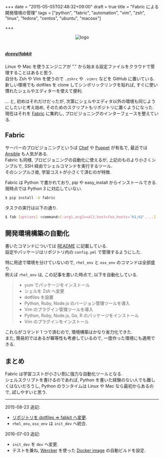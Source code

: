 +++
date = "2015-05-05T02:48:32+09:00"
draft = true
title = "Fabric による開発環境の管理"
tags = ["python", "fabric", "automation", "vim", "zsh", "linux", "fedora", "centos", "ubuntu", "macosx"]

+++

<div style="text-align: center;">
  <img src="../../images/fabric.png" alt="logo">
</div>
<br>

##### [dceoy/fabkit](https://github.com/dceoy/fabkit)

Linux や Mac を使うエンジニアが "." から始まる設定ファイルをクラウドで管理することはあると思う.  
自分も Zsh や Vim を使うので `.zshrc` や `.vimrc` などを GitHub に置いている.  
新しい環境でも dotfiles を clone してシンボリックリンクを貼れば, すぐに使い慣れたシェルやエディターを使えて便利.

... と, 初めはそれだけだったが, 次第にシェルやエディタ以外の環境も同じようにしたいと考え始め, そのためのスクリプトもリポジトリに置くようになった.  
現在はそれを [Fabric](http://www.fabfile.org/) に集約し, プロビジョニングのインターフェースを整えている.

Fabric
------

サーバーのプロビジョニングというば [Chef](https://www.chef.io/chef/) や [Puppet](https://puppetlabs.com/) が有名で, 最近では [Ansible](http://www.ansible.com/) も人気がある.  
Fabric も同様, プロビジョニングの自動化に使えるが, 上記のものより小さくシンプルで, SSH 経由でシェルコマンドを実行するツール.  
そのシンプルさ故, 学習コストが小さくて済むのが特徴.

Fabric は Python で書かれており, pip や easy_install からインストールできる.  
現時点では Python 3 に対応していない.

```sh
$ pip install -U fabric
```

タスクの実行は以下の通り.

```sh
$ fab [options] <command>[:arg1,arg2=val2,host=foo,hosts='h1;h2',...]
```

開発環境構築の自動化
--------------------

書いたコマンドについては [README](https://github.com/dceoy/fabkit) に記載している.  
設定やパッケージはリポジトリ内の `config.yml` で管理するようにした.

特に用途で環境を分けていないので, `rhel_env` と `osx_env` のコマンドは全部盛り.  
例えば `rhel_env` は, この記事を書いた時点で, 以下を自動化している.

> - yum でパッケージをインストール
> - シェルを Zsh へ変更
> - dotfiles を設置
> - Python, Ruby, Node.js のバージョン管理ツールを導入
> - Vim のプラグイン管理ツールを導入
> - Python, Ruby, Node.js, Go, R のパッケージをインストール
> - Vim のプラグインをインストール

これらがコマンド 1 つで済むので, 環境構築はかなり省力化できた.  
また, 簡易的ではあるが冪等性も考慮しているので, 一度作った環境にも適用できる.

まとめ
------

Fabric は学習コストが小さい割に強力な自動化ツールとなる.  
シェルスクリプトを書けるのであれば, Python を書いた経験のない人でも難しくはないだろうし, Python のランタイムは Linux や Mac なら最初からあるので, 試しやすいと思う.

---

2015-08-23 追記:

- [リポジトリを dotfiles => fabkit へ変更](https://github.com/dceoy/fabkit).
- `rhel_env`, `osx_env` は `init_dev` へ統合.

2016-07-03 追記:

- `init_dev` を `dev` へ変更.
- テストを兼ね, [Wercker](http://wercker.com/) を使った [Docker image](https://hub.docker.com/r/dceoy/dev/) の自動ビルドを設定.


<script>
  amzn_assoc_default_search_key = "linux";
</script>
